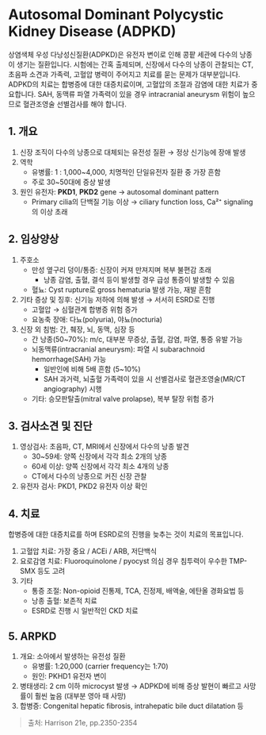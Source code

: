 # Autosomal Dominant Polycystic Kidney Disease (ADPKD)

상염색체 우성 다낭성신질환(ADPKD)은 유전자 변이로 인해 콩팥 세관에 다수의 낭종이 생기는 질환입니다. 시험에는 간혹 출제되며, 신장에서 다수의 낭종이 관찰되는 CT, 초음파 소견과 가족력, 고혈압 병력이 주어지고 치료를 묻는 문제가 대부분입니다. ADPKD의 치료는 합병증에 대한 대증치료이며, 고혈압의 조절과 감염에 대한 치료가 중요합니다. SAH, 동맥류 파열 가족력이 있을 경우 intracranial aneurysm 위험이 높으므로 혈관조영술 선별검사를 해야 합니다.

## 1. 개요
1. 신장 조직이 다수의 낭종으로 대체되는 유전성 질환 → 정상 신기능에 장애 발생
2. 역학
   - 유병률: 1 : 1,000~4,000, 치명적인 단일유전자 질환 중 가장 흔함
   - 주로 30~50대에 증상 발생
3. 원인 유전자: **PKD1**, **PKD2** gene → autosomal dominant pattern
   - Primary cilia의 단백질 기능 이상 → ciliary function loss, Ca²⁺ signaling의 이상 초래

## 2. 임상양상
1. 주호소
   - 만성 옆구리 덩이/통증: 신장이 커져 만져지며 복부 불편감 초래
     - 낭종 감염, 출혈, 결석 등이 발생할 경우 급성 통증이 발생할 수 있음
   - 혈뇨: Cyst rupture로 gross hematuria 발생 가능, 재발 흔함
2. 기타 증상 및 징후: 신기능 저하에 의해 발생 → 서서히 ESRD로 진행
   - 고혈압 → 심혈관계 합병증 위험 증가
   - 요농축 장애: 다뇨(polyuria), 야뇨(nocturia)
3. 신장 외 침범: 간, 췌장, 뇌, 동맥, 심장 등
   - 간 낭종(50~70%): m/c, 대부분 무증상, 출혈, 감염, 파열, 통증 유발 가능
   - 뇌동맥류(intracranial aneurysm): 파열 시 subarachnoid hemorrhage(SAH) 가능
     - 일반인에 비해 5배 흔함 (5~10%)
     - SAH 과거력, 뇌출혈 가족력이 있을 시 선별검사로 혈관조영술(MR/CT angiography) 시행
   - 기타: 승모판탈출(mitral valve prolapse), 복부 탈장 위험 증가

## 3. 검사소견 및 진단
1. 영상검사: 초음파, CT, MRI에서 신장에서 다수의 낭종 발견
   - 30~59세: 양쪽 신장에서 각각 최소 2개의 낭종
   - 60세 이상: 양쪽 신장에서 각각 최소 4개의 낭종
   - CT에서 다수의 낭종으로 커진 신장 관찰
2. 유전자 검사: PKD1, PKD2 유전자 이상 확인

## 4. 치료
합병증에 대한 대증치료를 하며 ESRD로의 진행을 늦추는 것이 치료의 목표입니다.
1. 고혈압 치료: 가장 중요 / ACEi / ARB, 저단백식
2. 요로감염 치료: Fluoroquinolone / pyocyst 의심 경우 침투력이 우수한 TMP-SMX 등도 고려
3. 기타
   - 통증 조절: Non-opioid 진통제, TCA, 진정제, 배액술, 에탄올 경화요법 등
   - 낭종 출혈: 보존적 치료
   - ESRD로 진행 시 일반적인 CKD 치료

## 5. ARPKD
1. 개요: 소아에서 발생하는 유전성 질환
   - 유병률: 1:20,000 (carrier frequency는 1:70)
   - 원인: PKHD1 유전자 변이
2. 병태생리: 2 cm 이하 microcyst 발생 → ADPKD에 비해 증상 발현이 빠르고 사망률이 훨씬 높음 (대부분 영아 때 사망)
3. 합병증: Congenital hepatic fibrosis, intrahepatic bile duct dilatation 등

> 출처: Harrison 21e, pp.2350-2354
